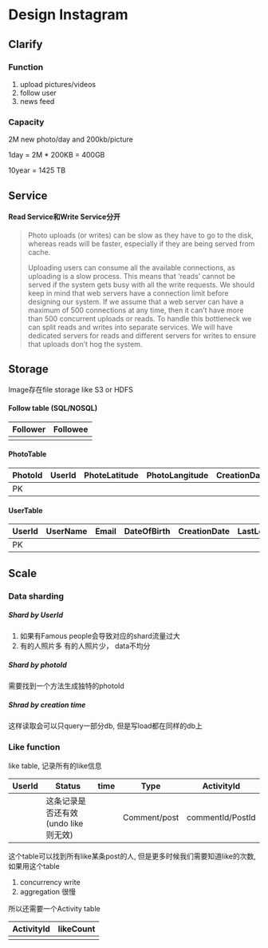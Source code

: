 # Design Instagram

## Clarify

### Function

1. upload pictures/videos
3. follow user
4. news feed

### Capacity

2M new photo/day and 200kb/picture

1day = 2M * 200KB = 400GB

10year = 1425 TB



## Service

#### Read Service和Write Service分开

> Photo uploads (or writes) can be slow as they have to go to the disk, whereas reads will be faster, especially if they are being served from cache.
>
> Uploading users can consume all the available connections, as uploading is a slow process. This means that ‘reads’ cannot be served if the system gets busy with all the write requests. We should keep in mind that web servers have a connection limit before designing our system. If we assume that a web server can have a maximum of 500 connections at any time, then it can’t have more than 500 concurrent uploads or reads. To handle this bottleneck we can split reads and writes into separate services. We will have dedicated servers for reads and different servers for writes to ensure that uploads don’t hog the system.



## Storage

Image存在file storage like S3 or HDFS



#### Follow table (SQL/NOSQL)

| Follower | Followee |
| -------- | -------- |
|          |          |


#### PhotoTable 

| PhotoId | UserId | PhoteLatitude | PhotoLangitude | CreationDate |
| ------- | ------ | ------------- | -------------- | ------------ |
| PK      |        |               |                |              |


#### UserTable

| UserId | UserName | Email | DateOfBirth | CreationDate | LastLogin |
| ------ | -------- | ----- | ----------- | ------------ | --------- |
| PK     |          |       |             |              |           |



## Scale

### Data sharding

##### Shard by **UserId**

1. 如果有Famous people会导致对应的shard流量过大
2. 有的人照片多 有的人照片少， data不均分

##### Shard by photoId

需要找到一个方法生成独特的photoId

##### Shrad by creation time

这样读取会可以只query一部分db, 但是写load都在同样的db上



### Like function

like table, 记录所有的like信息

| UserId | Status                              | time | Type         | ActivityId       |
| ------ | ----------------------------------- | ---- | ------------ | ---------------- |
|        | 这条记录是否还有效(undo like则无效) |      | Comment/post | commentId/PostId |

这个table可以找到所有like某条post的人, 但是更多时候我们需要知道like的次数, 如果用这个table

1. concurrency write
2. aggregation 很慢

所以还需要一个Activity table

| ActivityId | likeCount |
| ---------- | --------- |
|            |           |



